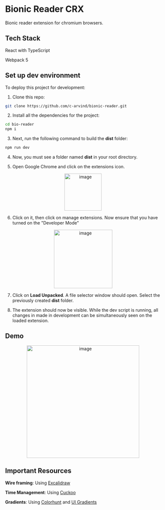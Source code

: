 # Bionic Reader CRX

Bionic reader extension for chromium browsers. 

## Tech Stack

React with TypeScript

Webpack 5

## Set up dev environment

To deploy this project for development:

1. Clone this repo:

```bash
git clone https://github.com/c-arvind/bionic-reader.git
```
2. Install all the dependencies for the project:
```bash
cd bio-reader
npm i
```
3. Next, run the following command to build the **dist** folder:
```bash
npm run dev
```
4. Now, you must see a folder named **dist** in your root directory.

5. Open Google Chrome and click on the extensions icon.
<p align="center"> 
<img width="120" alt="image" src="https://user-images.githubusercontent.com/72320207/181052270-7340c38a-3de6-485d-9f5c-13a98f1a0f23.png">
</p>

6. Click on it, then click on manage extensions. Now ensure that you have turned on the "Developer Mode"
<p align="center"> 
<img width="189" alt="image" src="https://user-images.githubusercontent.com/72320207/181052464-c705af56-3c5f-4cb9-a366-98429c039a60.png">
</p>

7. Click on **Load Unpacked**. A file selector window should open. Select the previously created **dist** folder.

8. The extension should now be visible. While the dev script is running, all changes in made in development can be simultaneously seen on the loaded extension.

## Demo
<p align="center"> 
<img width="364" alt="image" src="https://user-images.githubusercontent.com/72320207/181053873-2ea81a59-f60e-4dcc-a2a2-fb2c9544726f.png">
</p>

## Important Resources 

**Wire framing**: Using [Excalidraw](https://excalidraw.com/)

**Time Management**: Using [Cuckoo](https://cuckoo.team/)

**Gradients**: Using [Colorhunt](https://colorhunt.co/) and [UI Gradients](https://uigradients.com/#MidnightCity)
